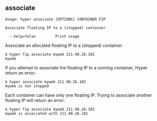## associate

    Usage: hyper associate [OPTIONS] CONTAINER FIP

    Associate floating IP to a (stopped) container

      --help=false         Print usage

Associate an allocated floating IP to a (stopped) container:

	$ hyper fip associate myweb 211.98.26.102 
	myweb

If you attempt to associate the floating IP to a running container, Hyper return an error:

	$ hyper associate myweb 211.98.26.102
	myweb is not stopped

Each container can have only one floating IP. Trying to associate another floating IP will return an error:

	$ hyper fip associate myweb 211.98.26.102
	myweb is associated with 211.98.26.101
